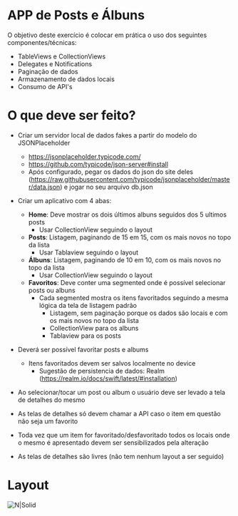 # APP de Posts e Álbuns

O objetivo deste exercício é colocar em prática o uso dos seguintes componentes/técnicas:  

  - TableViews e CollectionViews
  - Delegates e Notifications
  - Paginação de dados
  - Armazenamento de dados locais
  - Consumo de API's

# O que deve ser feito?

  - Criar um servidor local de dados fakes a partir do modelo do JSONPlaceholder
    - https://jsonplaceholder.typicode.com/
    - https://github.com/typicode/json-server#install
    - Após configurado, pegar os dados do json do site deles (https://raw.githubusercontent.com/typicode/jsonplaceholder/master/data.json) e jogar no seu arquivo db.json

- Criar um aplicativo com 4 abas:
    - **Home**: Deve mostrar os dois últimos albuns seguidos dos 5 ultimos posts
        - Usar CollectionView seguindo o layout
    - **Posts**: Listagem, paginando de 15 em 15, com os mais novos no topo da lista
        - Usar Tablaview seguindo o layout
    - **Álbuns**: Listagem, paginando de 10 em 10, com os mais novos no topo da lista
        - Usar CollectionView seguindo o layout
    - **Favoritos**: Deve conter uma segmented onde é possível selecionar posts ou albuns
        - Cada segmented mostra os itens favoritados seguindo a mesma lógica da tela de listagem padrão
            - Listagem, sem paginação porque os dados são locais e com os mais novos no topo da lista
            - CollectionView para os albuns
            - Tablaview para os posts
    
- Deverá ser possível favoritar posts e albums
    - Itens favoritados devem ser salvos localmente no device
        - Sugestão de persistencia de dados: Realm (https://realm.io/docs/swift/latest/#installation)
- Ao selecionar/tocar um post ou album o usuário deve ser levado a tela de detalhes do mesmo
- As telas de detalhes só devem chamar a API caso o item em questão não seja um favorito
- Toda vez que um item for favoritado/desfavoritado todos os locais onde o mesmo é apresentado devem ser sensibilizados pela alteração
- As telas de detalhes são livres (não tem nenhum layout a ser seguido)

# Layout
![N|Solid](https://cldup.com/dTxpPi9lDf.thumb.png)
